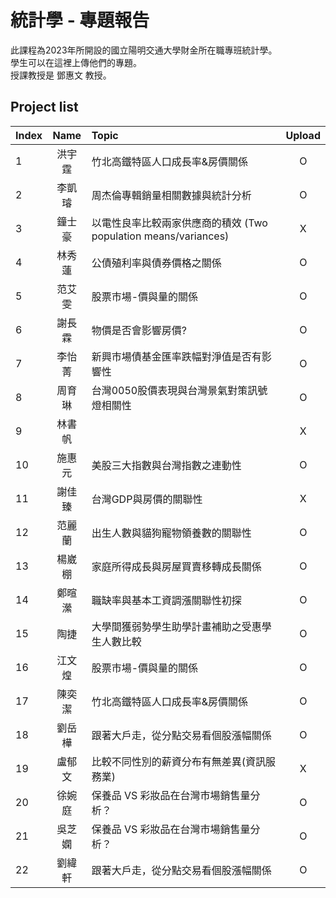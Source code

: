 # 統計學 - 專題報告
此課程為2023年所開設的國立陽明交通大學財金所在職專班統計學。  
學生可以在這裡上傳他們的專題。  
授課教授是 鄧惠文 教授。  

## Project list
| Index | Name | Topic | Upload |
| :--- | :---: | :--- | :---: |
| 1 | 洪宇霆 | 竹北高鐵特區人口成長率&房價關係 | O |
| 2 | 李凱璿 | 周杰倫專輯銷量相關數據與統計分析 | O |
| 3 | 鐘士豪 | 以電性良率比較兩家供應商的積效 (Two population means/variances) | X |
| 4 | 林秀蓮 | 公債殖利率與債券價格之關係 | O |
| 5 | 范艾雯 | 股票市場-價與量的關係 | O |
| 6 | 謝長霖 | 物價是否會影響房價? | O |
| 7 | 李怡菁 | 新興市場債基金匯率跌幅對淨值是否有影響性 | O |
| 8 | 周育琳 | 台灣0050股價表現與台灣景氣對策訊號燈相關性 | O |
| 9 | 林書帆 |  | X |
| 10 | 施惠元 | 美股三大指數與台灣指數之連動性 | O |
| 11 | 謝佳臻 | 台灣GDP與房價的關聯性 | X |
| 12 | 范麗蘭 | 出生人數與貓狗寵物領養數的關聯性 | O |
| 13 | 楊崴棚 | 家庭所得成長與房屋買賣移轉成長關係 | O |
| 14 | 鄭暄瀠 | 職缺率與基本工資調漲關聯性初探 | O |
| 15 | 陶捷 | 大學間獲弱勢學生助學計畫補助之受惠學生人數比較 | O |
| 16 | 江文煌 | 股票市場-價與量的關係 | O |
| 17 | 陳奕潔 | 竹北高鐵特區人口成長率&房價關係 | O |
| 18 | 劉岳樺 | 跟著大戶走，從分點交易看個股漲幅關係 | O |
| 19 | 盧郁文 | 比較不同性別的薪資分布有無差異(資訊服務業) | X |
| 20 | 徐婉庭 | 保養品 VS 彩妝品在台灣市場銷售量分析？ | O |
| 21 | 吳芝嫻 | 保養品 VS 彩妝品在台灣市場銷售量分析？ | O |
| 22 | 劉緯軒 | 跟著大戶走，從分點交易看個股漲幅關係 | O |
